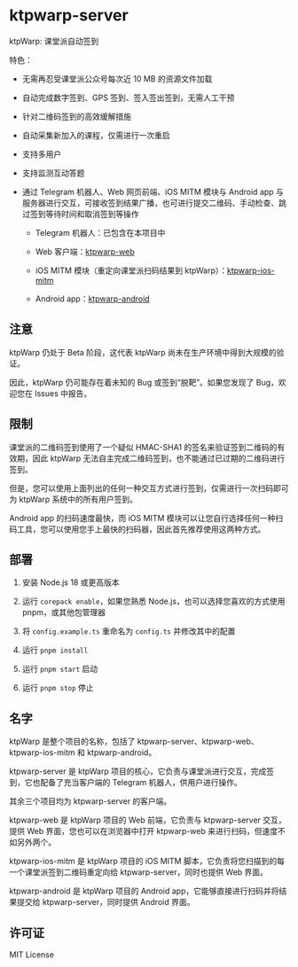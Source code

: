 # ktpwarp-server

ktpWarp: 课堂派自动签到

特色：

- 无需再忍受课堂派公众号每次近 10 MB 的资源文件加载

- 自动完成数字签到、GPS 签到、签入签出签到，无需人工干预

- 针对二维码签到的高效缓解措施

- 自动采集新加入的课程，仅需进行一次重启

- 支持多用户

- 支持监测互动答题

- 通过 Telegram 机器人、Web 网页前端、iOS MITM 模块与 Android app 与服务器进行交互，可接收签到结果广播，也可进行提交二维码、手动检查、跳过签到等待时间和取消签到等操作

  - Telegram 机器人：已包含在本项目中

  - Web 客户端：[ktpwarp-web](https://github.com/celesWuff/ktpwarp-web)

  - iOS MITM 模块（重定向课堂派扫码结果到 ktpWarp）：[ktpwarp-ios-mitm](https://github.com/celesWuff/ktpwarp-ios-mitm)

  - Android app：[ktpwarp-android](https://github.com/celesWuff/ktpwarp-android)

## 注意

ktpWarp 仍处于 Beta 阶段，这代表 ktpWarp 尚未在生产环境中得到大规模的验证。

因此，ktpWarp 仍可能存在着未知的 Bug 或签到“脱靶”。如果您发现了 Bug，欢迎您在 Issues 中报告。

## 限制

课堂派的二维码签到使用了一个疑似 HMAC-SHA1 的签名来验证签到二维码的有效期，因此 ktpWarp 无法自主完成二维码签到，也不能通过已过期的二维码进行签到。

但是，您可以使用上面列出的任何一种交互方式进行签到，仅需进行一次扫码即可为 ktpWarp 系统中的所有用户签到。

Android app 的扫码速度最快，而 iOS MITM 模块可以让您自行选择任何一种扫码工具，您可以使用您手上最快的扫码器，因此首先推荐使用这两种方式。

## 部署

1. 安装 Node.js 18 或更高版本

2. 运行 `corepack enable`，如果您熟悉 Node.js，也可以选择您喜欢的方式使用 pnpm，或其他包管理器

3. 将 `config.example.ts` 重命名为 `config.ts` 并修改其中的配置

3. 运行 `pnpm install`

4. 运行 `pnpm start` 启动

5. 运行 `pnpm stop` 停止

## 名字

ktpWarp 是整个项目的名称，包括了 ktpwarp-server、ktpwarp-web、ktpwarp-ios-mitm 和 ktpwarp-android。

ktpwarp-server 是 ktpWarp 项目的核心，它负责与课堂派进行交互，完成签到，它也配备了充当客户端的 Telegram 机器人，供用户进行操作。

其余三个项目均为 ktpwarp-server 的客户端。

ktpwarp-web 是 ktpWarp 项目的 Web 前端，它负责与 ktpwarp-server 交互，提供 Web 界面，您也可以在浏览器中打开 ktpwarp-web 来进行扫码，但速度不如另外两个。

ktpwarp-ios-mitm 是 ktpWarp 项目的 iOS MITM 脚本，它负责将您扫描到的每一个课堂派签到二维码重定向给 ktpwarp-server，同时也提供 Web 界面。

ktpwarp-android 是 ktpWarp 项目的 Android app，它能够直接进行扫码并将结果提交给 ktpwarp-server，同时提供 Android 界面。

## 许可证

MIT License
